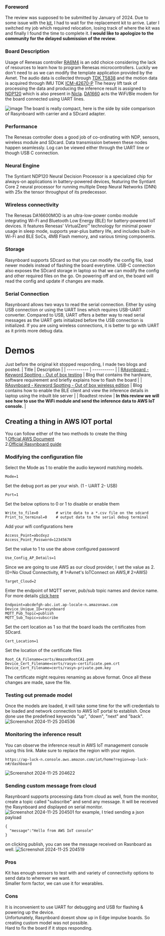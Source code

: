 ### Foreword
The review was supposed to be submitted by January of 2024. Due to some issue with the [kit](https://community.element14.com/products/devtools/avnetboardscommunity/avnetboard-forums/f/rasynboard/54224/rasynboard-stopped-working), I had to wait for the replacement kit to arrive. Later I switched my job which required relocation, losing track of where the kit was and finally I found the time to complete it. **I would like to apologize to the community for the delayed submission of the review**.<br> 

### Board Description
Usage of Renesas controller [RA6M4](https://www.renesas.com/en/products/microcontrollers-microprocessors/ra-cortex-m-mcus/ra6m4-200mhz-arm-cortex-m33-trustzone-high-integration-ethernet-and-octaspi) is an odd choice considering the lack of resources to learn how to program Renesas microcontrollers. Luckily we don't need to as we can modify the template application provided by the Avnet.
The audio data is collected through [TDK T5838](https://invensense.tdk.com/products/digital/t5838/) and the motion data is acquired through IMU TDK [ICM-42670-P](https://invensense.tdk.com/products/motion-tracking/6-axis/icm-42670-p/)
The heavy lift task of processing the data and producing the inference result is assigned to [NDP120](https://www.syntiant.com/ndp120) which is also present in [Nicla](https://store-usa.arduino.cc/products/nicla-voice). 
[DA1660](https://www.renesas.com/en/products/wireless-connectivity/wi-fi/low-power-wi-fi/da16600mod-ultra-low-power-wi-fi-bluetooth-low-energy-combo-modules-battery-powered-iot-devices) acts the WiFi/Ble modem for the board connected using UART lines.<br>

![image](https://github.com/user-attachments/assets/63a82d4d-3572-4c44-b28c-88aa9c8ca0e8)
The board is really compact, here is the side by side comparison of Rasynboard with carrier and a SDcard adapter. <br>

### Performance
The Renesas controller does a good job of co-ordinating with NDP, sensors, wireless module and SDcard. Data transmission between these nodes happen seamlessly. Log can be viewed either through the UART line or though USB C connection.<br>

### Neural Engine
The Syntiant NDP120 Neural Decision Processor is a specialized chip for always-on applications in battery-powered devices, featuring the Syntiant Core 2 neural processor for running multiple Deep Neural Networks (DNN) with 25x the tensor throughput of its predecessor.<br>

### Wireless connectivity
The Renesas DA16600MOD is an ultra-low-power combo module integrating Wi-Fi and Bluetooth Low Energy (BLE) for battery-powered IoT devices. It features Renesas' VirtualZero™ technology for minimal power usage in sleep mode, supports year-plus battery life, and includes built-in Wi-Fi and BLE SoCs, 4MB Flash memory, and various timing components.<br>

### Storage
Rasynboard supports SDcard so that you can modify the config file, load newer models instead of flashing the board everytime. USB-C connection also exposes the SDcard storage in laptop so that we can modify the config and other required files on the go. On powering off and on, the board will read the config and update if changes are made. <br>

### Serial Connection
Rasynboard allows two ways to read the serial connection. Either by using USB connection or using the UART lines which requires USB-UART converter. Compared to USB, UART offers a better way to read serial messages as the UART gets initialized before the USB connection is initialized. If you are using wireless connections, it is better to go with UART as it prints more debug data.<br>

# Demos
Just before the original kit stopped responding, I made two blogs and posted. 
| Title | Description |
| ----------- | ----------- |
| [RAsynboard - Keyword Spotting - Out of box testing](https://community.element14.com/products/roadtest/b/blog/posts/rasynboard-_2d00_-keyword-spotting-_2d00_-out-of-box-testing) | Blog that contains the hardware, software requirement and briefly explains how to flash the board |
| [RAsynboard - Keyword Spotting - Out of box wireless edition](https://community.element14.com/products/roadtest/b/blog/posts/rasynboard---keyword-spotting---out-of-box-wireless-edition) | Blog contains how to enable the BLE client and view the inference details in laptop using the inbuilt ble server |
| Roadtest review | **In this review we will see how to use the WiFi module and send the inference data to AWS IoT console.** |

## Creating a thing in AWS IOT portal
You can follow either of the two methods to create the thing <br>
1.[Offcial AWS Document](https://docs.aws.amazon.com/iot/latest/developerguide/iot-moisture-create-thing.html)<br>
2.[Official Rasynboard guide](https://github.com/Avnet/RASynBoard-Out-of-Box-Demo/blob/rasynboard_v2_tiny/docs/awsIoTCore.md)<br>

### Modifying the configuration file
Select the Mode as 1 to enable the audio keyword matching models.<br>
```
Mode=1
```
Set the debug port as per your wish. (1 - UART 2- USB)<br>
```
Port=1 
```
Set the below options to 0 or 1 to disable or enable them<br>
```
Write_to_file=0        # write data to a *.csv file on the sdcard
Print_to_terminal=0    # output data to the serial debug terminal
```
Add your wifi configurations here<br>
```
Access_Point=abcdxyz
Access_Point_Password=12345678
```
Set the value to 1 to use the above configured password<br>
```
Use_Config_AP_Details=1
```
Since we are going to use AWS as our cloud provider, I set the value as 2. (0=No Cloud Connectivity, #  1=Avnet's IoTConnect on AWS,#  2=AWS)<br>
```
Target_Cloud=2
```
Enter the endpoint of MQTT server, pub/sub topic names and device name. For more details [click here](https://github.com/Avnet/RASynBoard-Out-of-Box-Demo/blob/rasynboard_v2_tiny/docs/AWSIoTCore.md)<br>
```
Endpoint=abcdefgh-abc.iot.ap-locale-n.amazonaws.com
Device_Unique_ID=rasynboard
MQTT_Pub_Topic=publish
MQTT_Sub_Topic=subscribe
```
Set the cert location as 1 so that the board loads the certificates from SDcard.
```
Cert_Location=1
```
Set the location of the certificate files
```
Root_CA_Filename=certs/AmazonRootCA1.pem
Device_Cert_Filename=certs/rasyn-certificate.pem.crt
Device_Cert_Filename=certs/rasyn-private.pem.key
```
The certificate might requires renaming as above format. Once all these changes are made, save the file.

### Testing out premade model
Once the models are loaded, it will take some time for the wifi credentials to be loaded and network connection to AWS IoT portal to establish. Once done use the predefined keywords "up", "down", "next" and "back". 
![Screenshot 2024-11-25 204536](https://github.com/user-attachments/assets/1f3ea49b-f641-4da2-98e3-56c02cd81397)

### Monitoring the inference result
You can observe the inference result in AWS IoT management console using this link. Make sure to replace the region with your region. <br>
```
https://ap-luck-n.console.aws.amazon.com/iot/home?region=ap-luck-n#/dashboard
```

![Screenshot 2024-11-25 204622](https://github.com/user-attachments/assets/c5fb5e4b-1ec7-4c34-92d1-7241078173fd)

### Sending custom message from cloud
Rasynboard supports processing data from cloud as well, from the monitor, create a topic called "subscribe" and send any message. It will be received the Rasynboard and displayed on serial monitor. <br>
![Screenshot 2024-11-25 204501](https://github.com/user-attachments/assets/2566551c-5374-4099-a63d-3dc70fa1cd43)
for example, I tried sending a json payload
```
{
  "message":"Hello from AWS IoT console"
}
```
on clicking publish, you can see the message received on Rasnboard as well.
![Screenshot 2024-11-25 204519](https://github.com/user-attachments/assets/adf1d914-0f92-41cb-86b3-ca54fcf757cf)


### Pros
Kit has enough sensors to test with and variety of connectivity options to send data to wherever we want. <br>
Smaller form factor, we can use it for wearables. <br>

### Cons
It is inconvenient to use UART for debugging and USB for flashing & powering up the device. <br>
Unfortunately, Rasynboard doesnt show up in Edge impulse boards. So creating custom model was not possible. <br>
Hard to fix the board if it stops responding. <br>

